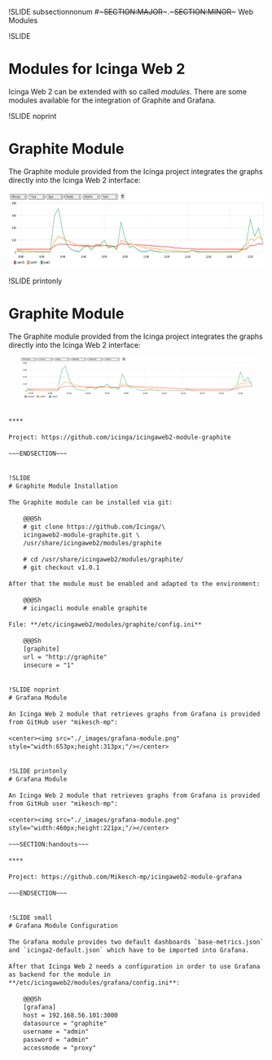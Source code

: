 !SLIDE subsectionnonum
#~~~SECTION:MAJOR~~~.~~~SECTION:MINOR~~~ Web Modules


!SLIDE
# Modules for Icinga Web 2

Icinga Web 2 can be extended with so called *modules*. There are some modules available for the integration of Graphite and Grafana.


!SLIDE noprint
# Graphite Module

The Graphite module provided from the Icinga project integrates the graphs directly into the Icinga Web 2 interface:

<center><img src="./_images/graphite-module.png" style="width:800px;height:150px;"/></center>


!SLIDE printonly
# Graphite Module

The Graphite module provided from the Icinga project integrates the graphs directly into the Icinga Web 2 interface:

<center><img src="./_images/graphite-module.png" style="width:460px;height:85px;"/></center>

~~~SECTION:handouts~~~

****

Project: https://github.com/icinga/icingaweb2-module-graphite

~~~ENDSECTION~~~


!SLIDE
# Graphite Module Installation

The Graphite module can be installed via git:

    @@@Sh
    # git clone https://github.com/Icinga/\
    icingaweb2-module-graphite.git \
    /usr/share/icingaweb2/modules/graphite

    # cd /usr/share/icingaweb2/modules/graphite/
    # git checkout v1.0.1

After that the module must be enabled and adapted to the environment:

    @@@Sh
    # icingacli module enable graphite

File: **/etc/icingaweb2/modules/graphite/config.ini**

    @@@Sh
    [graphite]
    url = "http://graphite"
    insecure = "1"


!SLIDE noprint
# Grafana Module

An Icinga Web 2 module that retrieves graphs from Grafana is provided from GitHub user "mikesch-mp":

<center><img src="./_images/grafana-module.png" style="width:653px;height:313px;"/></center>


!SLIDE printonly
# Grafana Module

An Icinga Web 2 module that retrieves graphs from Grafana is provided from GitHub user "mikesch-mp":

<center><img src="./_images/grafana-module.png" style="width:460px;height:221px;"/></center>

~~~SECTION:handouts~~~

****

Project: https://github.com/Mikesch-mp/icingaweb2-module-grafana

~~~ENDSECTION~~~


!SLIDE small
# Grafana Module Configuration

The Grafana module provides two default dashboards `base-metrics.json` and `icinga2-default.json` which have to be imported into Grafana.

After that Icinga Web 2 needs a configuration in order to use Grafana as backend for the module in **/etc/icingaweb2/modules/grafana/config.ini**:

    @@@Sh
    [grafana]
    host = 192.168.56.101:3000
    datasource = "graphite"
    username = "admin"
    password = "admin"
    accessmode = "proxy"
